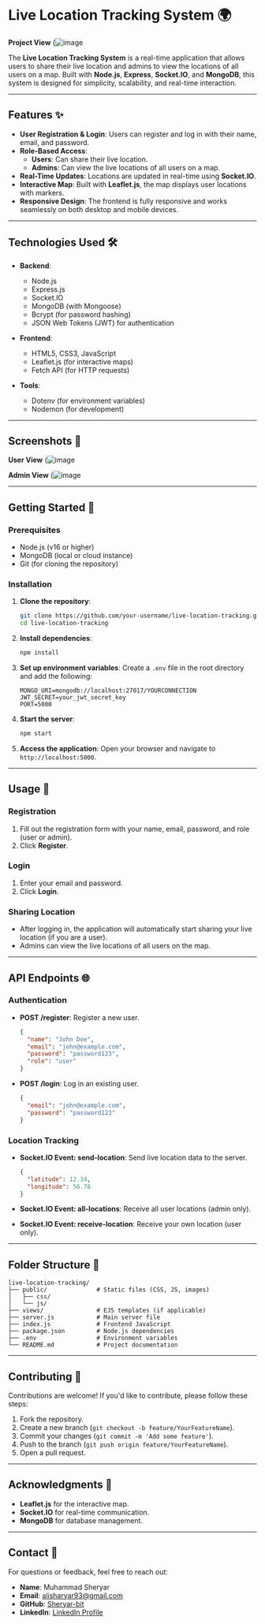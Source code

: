 # Live Location Tracking System 🌍

**Project View**
(![image](https://github.com/user-attachments/assets/3f6dd08b-36cb-4f94-81ac-695b0e78df41)

The **Live Location Tracking System** is a real-time application that allows users to share their live location and admins to view the locations of all users on a map. Built with **Node.js**, **Express**, **Socket.IO**, and **MongoDB**, this system is designed for simplicity, scalability, and real-time interaction.

---

## Features ✨

- **User Registration & Login**: Users can register and log in with their name, email, and password.
- **Role-Based Access**:
  - **Users**: Can share their live location.
  - **Admins**: Can view the live locations of all users on a map.
- **Real-Time Updates**: Locations are updated in real-time using **Socket.IO**.
- **Interactive Map**: Built with **Leaflet.js**, the map displays user locations with markers.
- **Responsive Design**: The frontend is fully responsive and works seamlessly on both desktop and mobile devices.

---

## Technologies Used 🛠️

- **Backend**:
  - Node.js
  - Express.js
  - Socket.IO
  - MongoDB (with Mongoose)
  - Bcrypt (for password hashing)
  - JSON Web Tokens (JWT) for authentication

- **Frontend**:
  - HTML5, CSS3, JavaScript
  - Leaflet.js (for interactive maps)
  - Fetch API (for HTTP requests)

- **Tools**:
  - Dotenv (for environment variables)
  - Nodemon (for development)

---

## Screenshots 📸

**User View**
(![image](https://github.com/user-attachments/assets/5e8c4843-aad8-4f41-82df-4af05484c50d)

**Admin View**
(![image](https://github.com/user-attachments/assets/76a16d7f-d8b2-4939-9ae3-970c62f95747)

---

## Getting Started 🚀

### Prerequisites

- Node.js (v16 or higher)
- MongoDB (local or cloud instance)
- Git (for cloning the repository)

### Installation

1. **Clone the repository**:
   ```bash
   git clone https://github.com/your-username/live-location-tracking.git
   cd live-location-tracking
   ```

2. **Install dependencies**:
   ```bash
   npm install
   ```

3. **Set up environment variables**:
   Create a `.env` file in the root directory and add the following:
   ```env
   MONGO_URI=mongodb://localhost:27017/YOURCONNECTION
   JWT_SECRET=your_jwt_secret_key
   PORT=5000
   ```

4. **Start the server**:
   ```bash
   npm start
   ```

5. **Access the application**:
   Open your browser and navigate to `http://localhost:5000`.

---

## Usage 📖

### Registration
1. Fill out the registration form with your name, email, password, and role (user or admin).
2. Click **Register**.

### Login
1. Enter your email and password.
2. Click **Login**.

### Sharing Location
- After logging in, the application will automatically start sharing your live location (if you are a user).
- Admins can view the live locations of all users on the map.

---

## API Endpoints 🌐

### Authentication
- **POST /register**: Register a new user.
  ```json
  {
    "name": "John Doe",
    "email": "john@example.com",
    "password": "password123",
    "role": "user"
  }
  ```

- **POST /login**: Log in an existing user.
  ```json
  {
    "email": "john@example.com",
    "password": "password123"
  }
  ```

### Location Tracking
- **Socket.IO Event: send-location**: Send live location data to the server.
  ```json
  {
    "latitude": 12.34,
    "longitude": 56.78
  }
  ```

- **Socket.IO Event: all-locations**: Receive all user locations (admin only).
- **Socket.IO Event: receive-location**: Receive your own location (user only).

---

## Folder Structure 📂

```
live-location-tracking/
├── public/              # Static files (CSS, JS, images)
│   ├── css/
│   └── js/
├── views/               # EJS templates (if applicable)
├── server.js            # Main server file
├── index.js             # Frontend JavaScript
├── package.json         # Node.js dependencies
├── .env                 # Environment variables
└── README.md            # Project documentation
```

---

## Contributing 🤝

Contributions are welcome! If you'd like to contribute, please follow these steps:

1. Fork the repository.
2. Create a new branch (`git checkout -b feature/YourFeatureName`).
3. Commit your changes (`git commit -m 'Add some feature'`).
4. Push to the branch (`git push origin feature/YourFeatureName`).
5. Open a pull request.

---

## Acknowledgments 🙏

- **Leaflet.js** for the interactive map.
- **Socket.IO** for real-time communication.
- **MongoDB** for database management.

---

## Contact 📧

For questions or feedback, feel free to reach out:

- **Name**: Muhammad Sheryar  
- **Email**: alisharyar93@gmail.com  
- **GitHub**: [Sheryar-bit](https://github.com/Sheryar-bit)  
- **LinkedIn**: [LinkedIn Profile](https://pk.linkedin.com/in/httsheryar-ali-53349a219)
